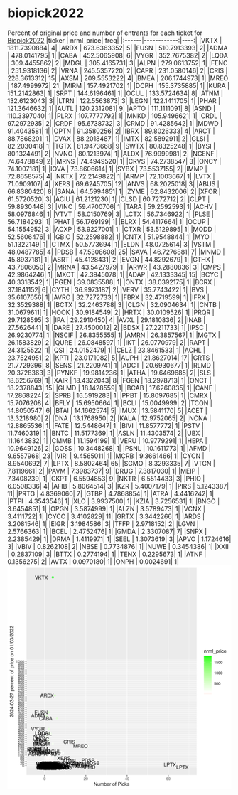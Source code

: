 # biopick2022
Percent of original price and number of entrants for each ticket for [Biopick2022](https://twitter.com/hashtag/Biopick2022)
|ticker |   nrml_price| freq|
|:------|------------:|----:|
|VKTX   | 1811.7390884|    4|
|ARDX   |  673.6363352|    5|
|FUSN   |  510.7913393|    2|
|ADMA   |  478.0141795|    1|
|CABA   |  452.5065908|    6|
|VYGR   |  352.7675382|    2|
|LQDA   |  309.4455862|    2|
|MDGL   |  305.4165731|    3|
|ALPN   |  279.0613752|    1|
|FENC   |  251.9318136|    2|
|VRNA   |  245.5357220|    2|
|CAPR   |  231.0580146|    2|
|CRIS   |  228.3613312|   15|
|AXSM   |  209.5553222|    4|
|BMEA   |  206.1744973|    1|
|MREO   |  187.4999972|   21|
|MIRM   |  157.4921702|    1|
|DCPH   |  155.3735885|    1|
|KURA   |  151.2142863|    1|
|SRPT   |  144.6196461|    1|
|OCUL   |  133.5724634|    8|
|ATNM   |  132.6123043|    3|
|LTRN   |  122.5563873|    3|
|LEGN   |  122.1411705|    1|
|PHAR   |  121.3646632|    1|
|AUTL   |  120.2312081|    9|
|APTO   |  111.1111091|    8|
|ASND   |  110.3397040|    1|
|PLRX   |  107.7777792|    1|
|MNKD   |  105.9496621|    1|
|CRDL   |   97.2972935|    2|
|CRDF   |   95.6738732|    3|
|CRMD   |   91.4285642|    1|
|MDWD   |   91.4043581|    1|
|OPTN   |   91.3580256|    2|
|IBRX   |   89.8026333|    4|
|ARCT   |   88.7868201|    1|
|DVAX   |   88.2018487|    1|
|IMTX   |   82.5892911|    2|
|GLSI   |   82.2030418|    1|
|TGTX   |   81.9473668|    9|
|SWTX   |   80.8325248|    1|
|BYSI   |   80.1324491|    2|
|NVNO   |   80.1213974|    1|
|ALDX   |   76.9999981|    2|
|NGENF  |   74.6478849|    2|
|MRNS   |   74.4949520|    1|
|CRVS   |   74.2738547|    3|
|ONCY   |   74.1007181|    1|
|IOVA   |   73.8606614|    1|
|SYBX   |   73.5537155|    2|
|IMMP   |   72.8658575|    4|
|NKTX   |   72.2149822|    1|
|ARMP   |   72.1003667|    1|
|LVTX   |   71.0909107|    4|
|XERS   |   69.6245705|   12|
|ANVS   |   68.2025018|    3|
|ABUS   |   66.8380420|    8|
|SANA   |   64.5994851|    1|
|ZYME   |   62.8432006|    2|
|XFOR   |   61.5720520|    3|
|ACIU   |   61.2121230|    1|
|CLSD   |   60.7272712|    2|
|CLPT   |   59.8930448|    3|
|VINC   |   59.4700706|    1|
|TARA   |   59.2592593|    1|
|ACHV   |   58.0976846|    1|
|VTVT   |   58.0150769|    3|
|LCTX   |   56.7346922|    1|
|PLSE   |   56.7184293|    1|
|PHAT   |   56.1769199|    1|
|BLRX   |   54.4117664|    1|
|OCUP   |   54.1554952|    3|
|ACXP   |   53.9227001|    1|
|CTXR   |   53.5129895|    1|
|MODD   |   52.5606476|    1|
|GBIO   |   52.2598882|    1|
|CNTX   |   51.9548844|    1|
|MYO    |   51.1322149|    1|
|CTMX   |   50.5773694|    1|
|ELDN   |   48.0725614|    3|
|VSTM   |   48.0487785|    4|
|PDSB   |   47.5308608|   25|
|SAVA   |   46.7276881|    7|
|MNMD   |   45.8937181|    1|
|ASRT   |   45.4128431|    2|
|EVGN   |   44.8292679|    1|
|GTHX   |   43.7806050|    2|
|MRNA   |   43.5427979|    1|
|ARWR   |   43.2880836|    3|
|CMPS   |   42.9864246|    1|
|MXCT   |   42.3945078|    1|
|ADAP   |   42.1333345|   15|
|BCYC   |   40.3318542|    1|
|PGEN   |   39.0835588|    1|
|ONTX   |   38.0392175|    1|
|BCRX   |   37.1841152|    6|
|CYTH   |   36.9973187|    2|
|VERV   |   35.7743422|    1|
|BVS    |   35.6107656|    1|
|AVRO   |   32.7272733|    1|
|FBRX   |   32.4719599|    1|
|IFRX   |   32.3529388|    1|
|BCTX   |   32.2463788|    3|
|CLGN   |   32.0904634|    1|
|CNTB   |   31.0679611|    1|
|HOOK   |   30.9184549|    2|
|HRTX   |   30.0109526|    1|
|PRQR   |   29.7128595|    3|
|IPA    |   29.2910450|    4|
|AVXL   |   29.1810836|    2|
|INAB   |   27.5626441|    1|
|DARE   |   27.4500012|    2|
|BDSX   |   27.2211733|    1|
|IPSC   |   26.9230774|    1|
|NSCIF  |   26.8355555|    1|
|AMRN   |   26.3857567|    1|
|MGTX   |   26.1583829|    2|
|QURE   |   26.0848597|    1|
|IKT    |   26.0770979|    2|
|RAPT   |   24.3125522|    1|
|QSI    |   24.0152479|    1|
|CELZ   |   23.8461533|    1|
|ACHL   |   23.7524951|    2|
|KPTI   |   23.0171082|    5|
|AUPH   |   21.8627014|   17|
|GRTS   |   21.7729396|    8|
|SENS   |   21.2209741|    1|
|ADCT   |   20.6930677|    1|
|RLMD   |   20.3728363|    3|
|PYNKF  |   19.9814236|    1|
|ATHA   |   19.6469685|    2|
|SLS    |   18.6256769|    1|
|XAIR   |   18.4322043|    8|
|FGEN   |   18.2978713|    1|
|ONCT   |   18.2378843|   15|
|GLMD   |   18.1428559|    1|
|BCAB   |   17.6260835|    1|
|CANF   |   17.2868224|    2|
|SPRB   |   16.5919283|    1|
|PPBT   |   15.8097685|    1|
|CMRX   |   15.7076208|    4|
|BFLY   |   15.6950664|    1|
|BCLI   |   15.0049999|    2|
|TCON   |   14.8050547|    6|
|BTAI   |   14.1662574|    5|
|IMUX   |   13.5841170|    5|
|ACET   |   13.3218980|    2|
|DNA    |   13.1768950|    2|
|KALA   |   12.9752065|    2|
|NCNA   |   12.8865536|    1|
|FATE   |   12.5448647|    1|
|BIVI   |   11.8577772|    1|
|PSTV   |   11.7460319|    1|
|BNTC   |   11.5177369|    1|
|ASLN   |   11.4303574|    2|
|UBX    |   11.1643832|    1|
|CMMB   |   11.1594199|    1|
|VERU   |   10.9779291|    1|
|HEPA   |   10.9649126|    2|
|GOSS   |   10.3448268|    1|
|PSNL   |   10.1611773|    1|
|AFMD   |    9.6557968|   23|
|VIRI   |    9.4565011|    1|
|MCRB   |    9.3661466|    1|
|CYCN   |    8.9540692|    7|
|LPTX   |    8.5802464|   65|
|SGMO   |    8.3293335|    7|
|VTGN   |    7.8119661|    2|
|PAVM   |    7.3983737|    9|
|DRUG   |    7.3817030|    1|
|MEIP   |    7.3408239|    1|
|CKPT   |    6.5594853|    9|
|NKTR   |    6.5514433|    3|
|PHIO   |    6.0508336|    4|
|AFIB   |    5.8064514|    3|
|KZR    |    5.4007179|    1|
|PIRS   |    5.1243387|   11|
|PRTG   |    4.8369060|    7|
|GTBP   |    4.7868854|    1|
|ATRA   |    4.4416242|    1|
|PTPI   |    4.3543546|    1|
|XLO    |    3.9937500|    1|
|KZIA   |    3.7256531|    1|
|BNGO   |    3.6454851|    1|
|OPGN   |    3.5874999|    1|
|ALZN   |    3.5789473|    1|
|VCNX   |    3.4111722|    1|
|CYCC   |    3.4102829|   11|
|GRTX   |    3.3442266|    1|
|ARDS   |    3.2081546|    1|
|EIGR   |    3.1984586|    3|
|TFFP   |    2.9718152|    2|
|LGVN   |    2.5766363|    1|
|BCEL   |    2.4752476|    1|
|GMDA   |    2.3307087|    7|
|SNPX   |    2.2385429|    1|
|DRMA   |    1.4119971|    1|
|SEEL   |    1.3073619|    3|
|APVO   |    1.1724616|    3|
|VBIV   |    0.8262108|    2|
|NBSE   |    0.7734876|    1|
|NUWE   |    0.3454386|    1|
|XXII   |    0.2837109|    3|
|BTTX   |    0.2774194|    1|
|TENX   |    0.2295673|    1|
|ATNF   |    0.1356275|    2|
|AVTX   |    0.0970180|    1|
|ONPH   |    0.0024691|    1|
![retvspicks](biopicks.png?raw=true)
